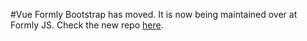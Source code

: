 #Vue Formly Bootstrap has moved.
It is now being maintained over at Formly JS. Check the new repo [here](https://github.com/formly-js/vue-formly-bootstrap/).
